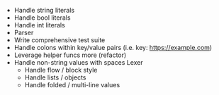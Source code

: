  * Handle string literals
 * Handle bool literals
 * Handle int literals
 * Parser
 * Write comprehensive test suite
 * Handle colons within key/value pairs (i.e. key: https://example.com)
 * Leverage helper funcs more (refactor)
 * Handle non-string values with spaces
 Lexer
    * Handle flow / block style
    * Handle lists / objects
    * Handle folded / multi-line values